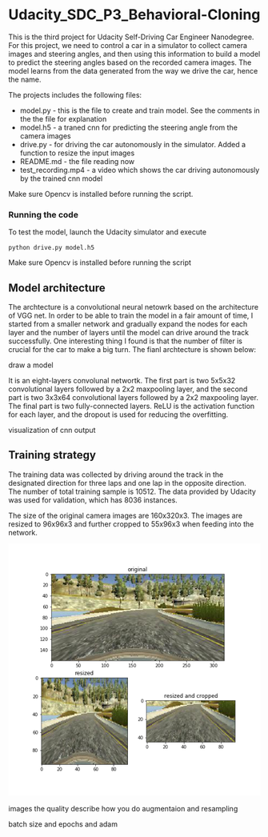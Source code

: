 # Udacity_SDC_P3_Behavioral-Cloning

[//]: # (Image References)
[image1]: ./images/resizing_and_cropping.png "Resized and crooped image"

This is the third project for Udacity Self-Driving Car Engineer Nanodegree. For this project, we need to control a car in a simulator to collect camera images and steering angles, and then using this information to build a model to predict the steering angles based on the recorded camera images. The model learns from the data generated from the way we drive the car, hence the name.

The projects includes the following files:
* model.py - this is the file to create and train model. See the comments in the the file for explanation  
* model.h5 - a traned cnn for predicting the steering angle from the camera images 
* drive.py - for driving the car autonomously in the simulator. Added a function to resize the input images
* README.md - the file reading now
* test_recording.mp4 - a video which shows the car driving autonomously by the trained cnn model

Make sure Opencv is installed before running the script.

### Running the code
To test the model, launch the Udacity simulator and execute
```
python drive.py model.h5
```
Make sure Opencv is installed before running the script

## Model architecture
The archtecture is a convolutional neural netowrk based on the architecture of VGG net. In order to be able to train the model in a fair amount of time, I started from a smaller network and gradually expand the nodes for each layer and the number of layers until the model can drive around the track successfully. One interesting thing I found is that the number of filter is crucial for the car to make a big turn. The fianl archtecture is shown below:

draw a model

It is an eight-layers convolunal networtk. The first part is two 5x5x32 convolutional layers followed by a 2x2 maxpooling layer, and the second part is two 3x3x64 convolutional layers followed by a 2x2 maxpooling layer. The final part is two fully-connected layers. ReLU is the activation function for each layer, and the dropout is used for reducing the overfitting. 

visualization of cnn output

## Training strategy
The training data was collected by driving around the track in the designated direction for three laps and one lap in the opposite direction. The number of total training sample is 10512. The data provided by Udacity was used for validation, which has 8036 instances.

The size of the original camera images are 160x320x3. The images are resized to 96x96x3 and further cropped to 55x96x3 when feeding into the network.

![alt text][image1]

 images the quality describe how you do augmentaion and resampling

batch size and epochs and adam






